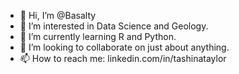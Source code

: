 - 👋 Hi, I’m @Basalty
- 👀 I’m interested in Data Science and Geology.
- 🌱 I’m currently learning R and Python.
- 💞️ I’m looking to collaborate on just about anything.
- 📫 How to reach me: linkedin.com/in/tashinataylor 

<!---
Basalty/Basalty is a ✨ special ✨ repository because its `README.md` (this file) appears on your GitHub profile.
You can click the Preview link to take a look at your changes.
--->
